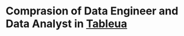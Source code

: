 # Comprasion of Data Engineer and Data Analyst in [Tableua](https://public.tableau.com/app/profile/pavel5856/viz/DADE/Dashboard1?publish=yes)
